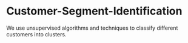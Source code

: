 # Customer-Segment-Identification
We use unsupervised algorithms and techniques to classify different customers into clusters.
